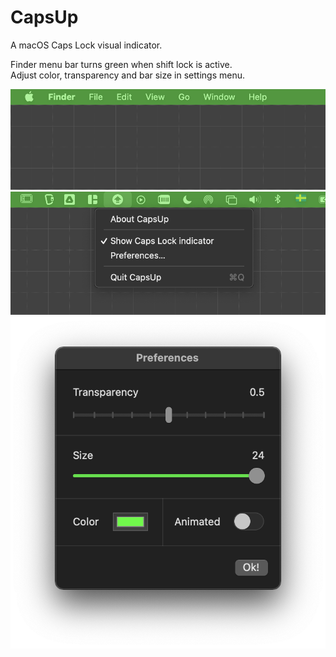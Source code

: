 # CapsUp
A macOS Caps Lock visual indicator.  
  
Finder menu bar turns green when shift lock is active.  
Adjust color, transparency and bar size in settings menu.

![Menu bar](https://raw.githubusercontent.com/superpanic/CapsUp/master/Screenshots/menu_bar.png)  
![App menu](https://raw.githubusercontent.com/superpanic/CapsUp/master/Screenshots/app_menu.png)  
![Preferences](https://raw.githubusercontent.com/superpanic/CapsUp/master/Screenshots/preferences.png)  
